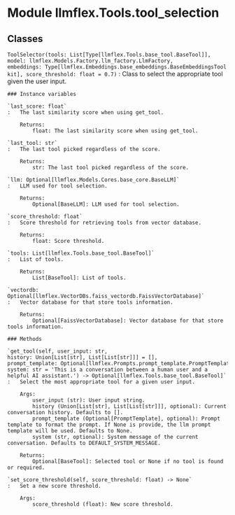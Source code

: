 Module llmflex.Tools.tool_selection
===================================

Classes
-------

`ToolSelector(tools: List[Type[llmflex.Tools.base_tool.BaseTool]], model: llmflex.Models.Factory.llm_factory.LlmFactory, embeddings: Type[llmflex.Embeddings.base_embeddings.BaseEmbeddingsToolkit], score_threshold: float = 0.7)`
:   Class to select the appropriate tool given the user input.

    ### Instance variables

    `last_score: float`
    :   The last similarity score when using get_tool.
        
        Returns:
            float: The last similarity score when using get_tool.

    `last_tool: str`
    :   The last tool picked regardless of the score.
        
        Returns:
            str: The last tool picked regardless of the score.

    `llm: Optional[llmflex.Models.Cores.base_core.BaseLLM]`
    :   LLM used for tool selection.
        
        Returns:
            Optional[BaseLLM]: LLM used for tool selection.

    `score_threshold: float`
    :   Score threshold for retrieving tools from vector database.
        
        Returns:
            float: Score threshold.

    `tools: List[llmflex.Tools.base_tool.BaseTool]`
    :   List of tools.
        
        Returns:
            List[BaseTool]: List of tools.

    `vectordb: Optional[llmflex.VectorDBs.faiss_vectordb.FaissVectorDatabase]`
    :   Vector database for that store tools information.
        
        Returns:
            Optional[FaissVectorDatabase]: Vector database for that store tools information.

    ### Methods

    `get_tool(self, user_input: str, history: Union[List[str], List[List[str]]] = [], prompt_template: Optional[llmflex.Prompts.prompt_template.PromptTemplate] = None, system: str = 'This is a conversation between a human user and a helpful AI assistant.') ‑> Optional[llmflex.Tools.base_tool.BaseTool]`
    :   Select the most appropriate tool for a given user input.
        
        Args:
            user_input (str): User input string.
            history (Union[List[str], List[List[str]]], optional): Current conversation history. Defaults to [].
            prompt_template (Optional[PromptTemplate], optional): Prompt template to format the prompt. If None is provide, the llm prompt template will be used. Defaults to None.
            system (str, optional): System message of the current conversation. Defaults to DEFAULT_SYSTEM_MESSAGE.
        
        Returns:
            Optional[BaseTool]: Selected tool or None if no tool is found or required.

    `set_score_threshold(self, score_threshold: float) ‑> None`
    :   Set a new score threshold.
        
        Args:
            score_threshold (float): New score threshold.